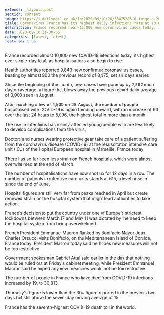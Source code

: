 ```yaml
---
extends: _layouts.post
section: content
image: https://i.dailymail.co.uk/1s/2020/09/10/20/33025286-0-image-a-20_1599765472559.jpg 
title: Coronavirus France has its highest daily infections rate at 10,000 
description: France recorded near-10,000 new coronavirus cases today, its highest ever daily total, a day before a cabinet meeting that may consider imposing fresh, local lockdowns. 
date: 2020-09-10-21-30-35 
categories: [latest, latest] 
featured: true 
--- 
```

France recorded almost 10,000 new COVID-19 infections today, its highest ever single-day total, as hospitalisations also begin to rise. 

Health authorities reported 9,843 new confirmed coronavirus cases, beating by almost 900 the previous record of 8,975, set six days earlier.

Since the beginning of the month, new cases have gone up by 7,292 each day on average, a figure that blows away the previous record daily average of 3,003 seen in August.

After reaching a low of 4,530 on 28 August, the number of people hospitalised with COVID-19 is again trending upward, with an increase of 93 over the last 24 hours to 5,096, the highest total in more than a month.

The rise in infections has mainly affected young people who are less likely to develop complications from the virus.  

Doctors and nurses wearing protective gear take care of a patient suffering from the coronavirus disease (COVID-19) at the resuscitation intensive care unit (ICU) of the Hopital Europeen hospital in Marseille, France today





There has so far been less strain on French hospitals, which were almost overwhelmed at the end of March. 

The number of hospitalisations have now shot up for 12 days in a row. The number of patients in intensive care units stands at 615, a level unseen since the end of June.

Hospital figures are still very far from peaks reached in April but create renewed strain on the hospital system that might lead authorities to take action.

France's decision to put the country under one of Europe's strictest lockdowns between March 17 and May 11 was dictated by the need to keep the hospital system from being overwhelmed.

French President Emmanuel Macron flanked by Bonifacio Mayor Jean Charles Orsucci visits Bonifacio, on the Mediterranean Island of Corsica, France today. President Macron today said he hopes new measures will not be too restrictive

Government spokesman Gabriel Attal said earlier in the day that nothing would be ruled out at Friday's cabinet meeting, while President Emmanuel Macron said he hoped any new measures would not be too restrictive.

The number of people in France who have died from COVID-19 infections increased by 19, to 30,813. 

Thursday's figure is lower than the 30+ figure reported in the previous two days but still above the seven-day moving average of 15.

France has the seventh-highest COVID-19 death toll in the world. 

